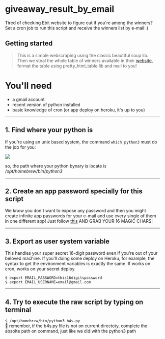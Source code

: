 # giveaway_result_by_email

Tired of checking Ebit website to figure out if you're among the winners?
Set a cron job to run this script and receive the winners list by e-mail :)

## Getting started

>This is a simple webscraping using the classic beautiful soup lib. Then we steal the whole table of winners available in their [website](https://company.ebit.com.br/concorra-premios/ultimos-ganhadores), format the table using pretty_html_table lib and mail to you! 
    
   
# You'll need
- a gmail account 
- recent version of python installed
- basic knowledge of cron (or app deploy on heroku, it's up to you)
     
    
 -----------------------       
## 1. Find where your python is
If you're using an unix based system, the command `which python3` must do the job for you:

![](https://i.imgur.com/xxFADqu.png)

so, the path where your python bynary is locate is */opt/homebrew/bin/python3* 
    
    

-----------------------   
## 2. Create an app password specially for this script
We know you don't want to expose any password and then you might create infinite app passwords for your e-mail and use every single of them in one different app! Just follow [this](https://support.google.com/accounts/answer/185833?hl=en) AND GRAB YOUR 16 MAGIC CHARS!
  
    
      

  
  -----------------------
## 3. Export as user system variable 
This handles your super secret 16-digit password even if you're out of your beloved machine. If you'll doing some deploy on Heroku, for example, the syntax  to get the environment variables is exactly the same. If works on cron, works on your secret deploy.   

`$ export EMAIL_PASSWORD=this16digitspassword`   
`$ export EMAIL_USERNAME=email@gmail.com`
  
    
      
  
  -----------------------
## 4. Try to execute the raw script by typing on terminal 
`$ /opt/homebrew/bin/python3 b4s.py`  
:anger: remember, if the b4s.py file is not on current directoty, complete the absolte path on command, just like we did with the python3 path   
